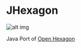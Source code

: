 JHexagon
=======
![alt img](http://git.starchasers.ovh/Wieku/Hexagons/raw/master/resources/assets/hexlogo.png)


Java Port of [Open Hexagon](https://github.com/SuperV1234/SSVOpenHexagon)
